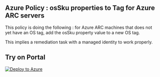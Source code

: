 ## Azure Policy : osSku properties to Tag for Azure ARC servers

This policy is doing the following : for Azure ARC machines that does not yet have an OS tag, add the osSku property value to a new OS tag.

This implies a remediation task with a managed identity to work properly.

## Try on Portal

[![Deploy to Azure](http://azuredeploy.net/deploybutton.png)](https://portal.azure.com/#blade/Microsoft_Azure_Policy/CreatePolicyDefinitionBlade/uri/https%3A%2F%2Fraw.githubusercontent.com%2Fchboudry%2Fscripties%2Fmaster%2FAzure%20Policy%20osSku%20to%20Tag%2Fazurepolicy.json)
